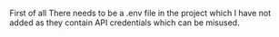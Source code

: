 First of all There needs to be a .env file in the project which I have not added as they contain API credentials which can be misused.
